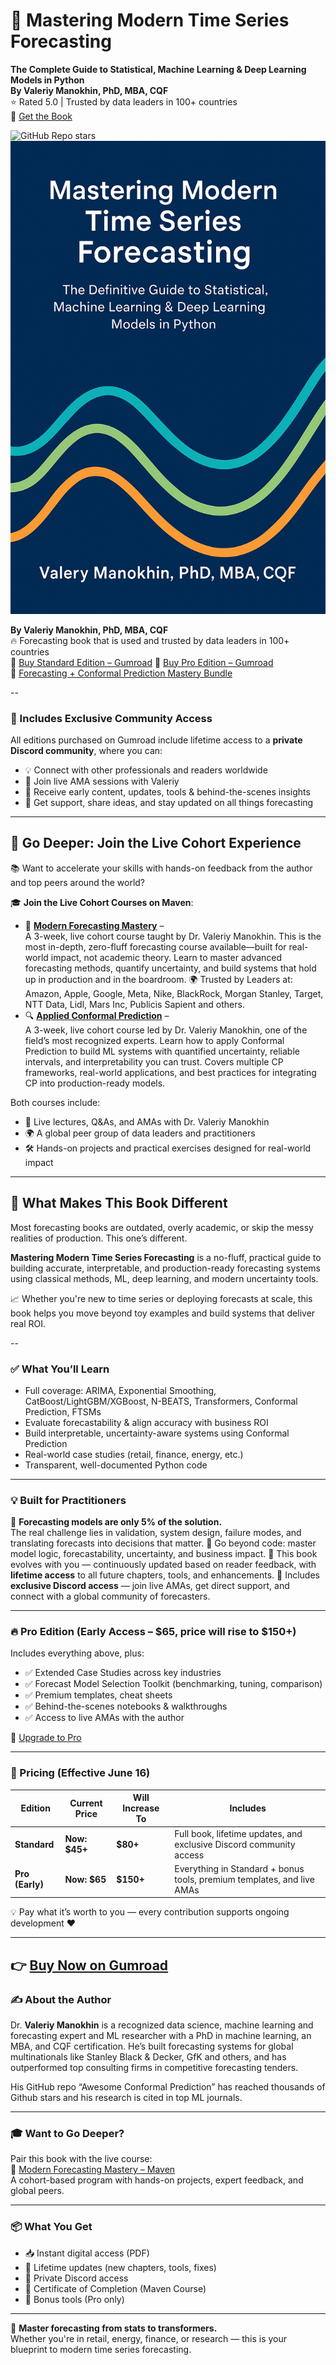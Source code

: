 # 📘 Mastering Modern Time Series Forecasting  
**The Complete Guide to Statistical, Machine Learning & Deep Learning Models in Python**  
**By Valeriy Manokhin, PhD, MBA, CQF**  
⭐ Rated 5.0 | Trusted by data leaders in 100+ countries  
🔗 [Get the Book](https://valeman.gumroad.com/l/MasteringModernTimeSeriesForecasting)

![GitHub Repo stars](https://img.shields.io/github/stars/valeman/Mastering-Modern-Time-Series-Forecasting-The-Complete-Guide?style=social)  
![Mastering Modern Time Series Forecasting book](Book_cover.png)

**By Valeriy Manokhin, PhD, MBA, CQF**  
🔥 Forecasting book that is used and trusted by data leaders in 100+ countries  
🔗 [Buy Standard Edition – Gumroad](https://valeman.gumroad.com/l/MasteringModernTimeSeriesForecasting) 
🔗 [Buy Pro Edition – Gumroad](https://valeman.gumroad.com/l/MasteringModernTimeSeriesForecastingPro)  
🎁 [Forecasting + Conformal Prediction Mastery Bundle](https://valeman.gumroad.com/l/Forecasting_Conformal_Prediction_Mastery_Bundle)

--

### 💬 Includes Exclusive Community Access

All editions purchased on Gumroad include lifetime access to a **private Discord community**, where you can:
- 💡 Connect with other professionals and readers worldwide  
- 🧠 Join live AMA sessions with Valeriy  
- 🎁 Receive early content, updates, tools & behind-the-scenes insights  
- 💬 Get support, share ideas, and stay updated on all things forecasting

---

## 🚀 Go Deeper: Join the Live Cohort Experience

📚 Want to accelerate your skills with hands-on feedback from the author and top peers around the world?

🎓 **Join the Live Cohort Courses on Maven**:

- 🧠 **[Modern Forecasting Mastery](https://maven.com/valeriy-manokhin/modern-forecasting-mastery)** –  
  A 3-week, live cohort course taught by Dr. Valeriy Manokhin. This is the most in-depth, zero-fluff forecasting course available—built for real-world impact, not academic theory. Learn to master advanced forecasting methods, quantify uncertainty, and build systems that hold up in production and in the boardroom. 🌍 Trusted by Leaders at:
Amazon, Apple, Google, Meta, Nike, BlackRock, Morgan Stanley, Target, NTT Data, Lidl, Mars Inc, Publicis Sapient and others.
- 🔍 **[Applied Conformal Prediction](https://maven.com/valeriy-manokhin/applied-conformal-prediction)** –  
  A 3-week, live cohort course led by Dr. Valeriy Manokhin, one of the field’s most recognized experts. Learn how to apply Conformal Prediction to build ML systems with quantified uncertainty, reliable intervals, and interpretability you can trust. Covers multiple CP frameworks, real-world applications, and best practices for integrating CP into production-ready models.

Both courses include:
- 💬 Live lectures, Q&As, and AMAs with Dr. Valeriy Manokhin  
- 🌍 A global peer group of data leaders and practitioners  
- 🛠️ Hands-on projects and practical exercises designed for real-world impact
---

## 💎 What Makes This Book Different
Most forecasting books are outdated, overly academic, or skip the messy realities of production. This one’s different.

**Mastering Modern Time Series Forecasting** is a no-fluff, practical guide to building accurate, interpretable, and production-ready forecasting systems using classical methods, ML, deep learning, and modern uncertainty tools.

📈 Whether you're new to time series or deploying forecasts at scale, this book helps you move beyond toy examples and build systems that deliver real ROI.

--

### ✅ What You’ll Learn

- Full coverage: ARIMA, Exponential Smoothing, CatBoost/LightGBM/XGBoost, N-BEATS, Transformers, Conformal Prediction, FTSMs  
- Evaluate forecastability & align accuracy with business ROI  
- Build interpretable, uncertainty-aware systems using Conformal Prediction  
- Real-world case studies (retail, finance, energy, etc.)  
- Transparent, well-documented Python code  

---

### 💡 Built for Practitioners

🔑 **Forecasting models are only 5% of the solution.**  
The real challenge lies in validation, system design, failure modes, and translating forecasts into decisions that matter.
🧠 Go beyond code: master model logic, forecastability, uncertainty, and business impact.
🔄 This book evolves with you — continuously updated based on reader feedback, with **lifetime access** to all future chapters, tools, and enhancements.
💬 Includes **exclusive Discord access** — join live AMAs, get direct support, and connect with a global community of forecasters.

---

### 🔥 Pro Edition (Early Access – $65, price will rise to $150+)

Includes everything above, plus:

- ✅ Extended Case Studies across key industries  
- ✅ Forecast Model Selection Toolkit (benchmarking, tuning, comparison)  
- ✅ Premium templates, cheat sheets  
- ✅ Behind-the-scenes notebooks & walkthroughs  
- ✅ Access to live AMAs with the author

🔗 [Upgrade to Pro](https://valeman.gumroad.com/l/MasteringModernTimeSeriesForecastingPro)

---

### 💸 Pricing (Effective June 16)

| Edition         | Current Price     | Will Increase To | Includes                                                               |
|-----------------|------------------|------------------|------------------------------------------------------------------------|
| **Standard**     | **Now: $45+**     | **$80+**          | Full book, lifetime updates, and exclusive Discord community access     |
| **Pro (Early)**  | **Now: $65**      | **$150+**         | Everything in Standard + bonus tools, premium templates, and live AMAs |

💡 Pay what it’s worth to you — every contribution supports ongoing development ❤️

---

👉 [Buy Now on Gumroad](https://valeman.gumroad.com/l/MasteringModernTimeSeriesForecasting)
---

### ✍️ About the Author

Dr. **Valeriy Manokhin** is a recognized data science, machine learning and forecasting expert and ML researcher with a PhD in machine learning, an MBA, and CQF certification. He’s built forecasting systems for global multinationals like Stanley Black & Decker, GfK and others, and has outperformed top consulting firms in competitive forecasting tenders.

His GitHub repo “Awesome Conformal Prediction” has reached thousands of Github stars and his research is cited in top ML journals.

---

### 🎓 Want to Go Deeper?

Pair this book with the live course:  
📅 [Modern Forecasting Mastery – Maven](https://maven.com/valeriy-manokhin/modern-forecasting-mastery)  
A cohort-based program with hands-on projects, expert feedback, and global peers.

---

### 📦 What You Get

- 📥 Instant digital access (PDF)  
- 🔄 Lifetime updates (new chapters, tools, fixes)  
- 💬 Private Discord access  
- 📜 Certificate of Completion (Maven Course)  
- 🧰 Bonus tools (Pro only)

---

📘 **Master forecasting from stats to transformers.**  
Whether you're in retail, energy, finance, or research — this is your blueprint to modern time series forecasting.




